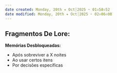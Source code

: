 ```yaml
---
date created: Monday, 20th ✦ Oct┆2025 ➣ 01▫58▫52 
date modified: Monday, 20th ✦ Oct┆2025 ➣ 02▫06▫08 
---
```

## Fragmentos De Lore:

**Memórias Desbloqueadas:**
- Após sobreviver a X noites
- Ao usar certos itens
- Por decisões específicas